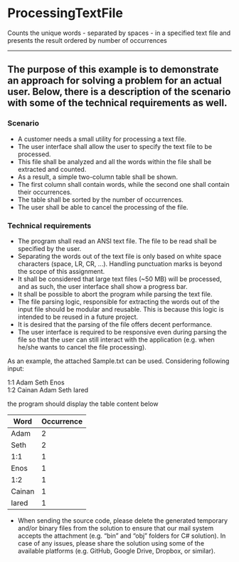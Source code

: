 # ProcessingTextFile
Counts the unique words - separated by spaces - in a specified text file and presents the result ordered by number of occurrences

---
The purpose of this example is to demonstrate an approach for solving a problem for an actual user.
Below, there is a description of the scenario with some of the technical requirements as well. 
---

### Scenario ###

-	A customer needs a small utility for processing a text file.
-	The user interface shall allow the user to specify the text file to be processed.
-	This file shall be analyzed and all the words within the file shall be extracted and counted.
-	As a result, a simple two-column table shall be shown.
-	The first column shall contain words, while the second one shall contain their occurrences.
-	The table shall be sorted by the number of occurrences.
-	The user shall be able to cancel the processing of the file.

### Technical requirements ###

-	The program shall read an ANSI text file. The file to be read shall be specified by the user.
-	Separating the words out of the text file is only based on white space characters 
(space, LR, CR, ...). Handling punctuation marks is beyond the scope of this assignment.
-	It shall be considered that large text files (~50 MB) will be processed, and as such, 
the user interface shall show a progress bar.
-	It shall be possible to abort the program while parsing the text file.
-	The file parsing logic, responsible for extracting the words out of the input file should be 
modular and reusable. This is because this logic is intended to be reused in a future project.
-	It is desired that the parsing of the file offers decent performance.
-	The user interface is required to be responsive even during parsing the file so that the user
 can still interact with the application (e.g. when he/she wants to cancel the file processing).
 
As an example, the attached Sample.txt can be used. Considering following input:

1:1 Adam Seth Enos  
1:2 Cainan Adam Seth Iared

the program should display the table content below

| Word | Occurrence |
| --- | --- |
| Adam | 2 |
| Seth | 2 |
| 1:1 | 1 |
| Enos | 1 |
| 1:2 | 1 |
| Cainan | 1 |
| Iared | 1 |

* When sending the source code, please delete the generated temporary and/or binary files from the
solution to ensure that our mail system accepts the attachment 
(e.g. “bin” and “obj” folders for C# solution). In case of any issues, please share the solution 
using some of the available platforms (e.g. GitHub, Google Drive, Dropbox, or similar).
